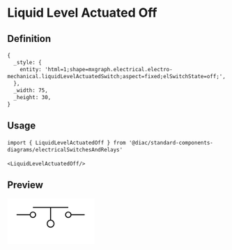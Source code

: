 # Liquid Level Actuated Off

## Definition

```
{
  _style: { 
    entity: 'html=1;shape=mxgraph.electrical.electro-mechanical.liquidLevelActuatedSwitch;aspect=fixed;elSwitchState=off;',
  },
  _width: 75,
  _height: 30,
}
```

## Usage

```
import { LiquidLevelActuatedOff } from '@diac/standard-components-diagrams/electricalSwitchesAndRelays'

<LiquidLevelActuatedOff/>
```

## Preview

<img src="./liquid-level-actuated-off.png" width="200"/>
